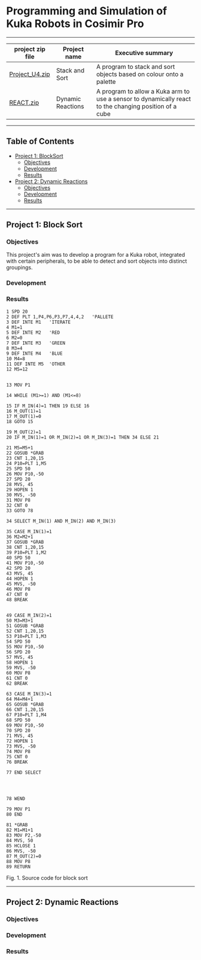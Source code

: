 # Programming and Simulation of Kuka Robots in Cosimir Pro
****
project zip file| Project name | Executive summary
---|---|---
[Project_U4.zip][1] | Stack and Sort | A program to stack and sort objects based on colour onto a palette 
[REACT.zip][2] | Dynamic Reactions | A program to allow a Kuka arm to use a sensor to dynamically react to the changing position of a cube
****
## Table of Contents
- [Project 1: BlockSort][proj-1]
  - [Objectives](#objectives)
  - [Development](#development)
  - [Results](#results)
- [Project 2: Dynamic Reactions](#project-2-dynamic-reactions)
  - [Objectives](#objectives-1)
  - [Development](#development-1)
  - [Results](#results-1)
****
## Project 1: Block Sort
<!--- SC of project goes here --->
### Objectives
This project's aim was to develop a program for a Kuka robot, integrated with certain peripherals, to be able to detect and sort objects into distinct groupings.  
### Development

### Results

```MELFA-BASIC
1 SPD 20
2 DEF PLT 1,P4,P6,P3,P7,4,4,2	'PALLETE
3 DEF INTE M1	'ITERATE
4 M1=1
5 DEF INTE M2	'RED
6 M2=0
7 DEF INTE M3	'GREEN
8 M3=4
9 DEF INTE M4	'BLUE
10 M4=8
11 DEF INTE M5	'OTHER
12 M5=12


13 MOV P1

14 WHILE (M1>=1) AND (M1<=8)

15 IF M_IN(4)=1 THEN 19 ELSE 16
16 M_OUT(1)=1
17 M_OUT(1)=0
18 GOTO 15

19 M_OUT(2)=1
20 IF M_IN(1)=1 OR M_IN(2)=1 OR M_IN(3)=1 THEN 34 ELSE 21

21 M5=M5+1
22 GOSUB *GRAB
23 CNT 1,20,15
24 P10=PLT 1,M5
25 SPD 50
26 MOV P10,-50
27 SPD 20
28 MVS, 45
29 HOPEN 1
30 MVS, -50
31 MOV P8
32 CNT 0
33 GOTO 78

34 SELECT M_IN(1) AND M_IN(2) AND M_IN(3)

35 CASE M_IN(1)=1
36 M2=M2+1
37 GOSUB *GRAB
38 CNT 1,20,15
39 P10=PLT 1,M2
40 SPD 50
41 MOV P10,-50
42 SPD 20
43 MVS, 45
44 HOPEN 1
45 MVS, -50
46 MOV P8
47 CNT 0
48 BREAK


49 CASE M_IN(2)=1
50 M3=M3+1
51 GOSUB *GRAB
52 CNT 1,20,15
53 P10=PLT 1,M3
54 SPD 50
55 MOV P10,-50
56 SPD 20
57 MVS, 45
58 HOPEN 1
59 MVS, -50
60 MOV P8
61 CNT 0
62 BREAK

63 CASE M_IN(3)=1
64 M4=M4+1
65 GOSUB *GRAB
66 CNT 1,20,15
67 P10=PLT 1,M4
68 SPD 50
69 MOV P10,-50
70 SPD 20
71 MVS, 45
72 HOPEN 1
73 MVS, -50
74 MOV P8
75 CNT 0
76 BREAK

77 END SELECT




78 WEND

79 MOV P1
80 END

81 *GRAB
82 M1=M1+1
83 MOV P2,-50
84 MVS, 50
85 HCLOSE 1
86 MVS, -50
87 M_OUT(2)=0
88 MOV P8
89 RETURN
```
Fig. 1.   Source code for block sort

****
## Project 2: Dynamic Reactions
<!--- SC of project goes here --->
### Objectives

### Development

### Results


[1]: https://github.com/ReedOcean-RainCity/my-WIP-portfolio/blob/c56d572d72d2be7890daec2abd9e4d288f0bba3e/Cosimir%20pro%20Simulations/Project_U4.zip
[2]: https://github.com/ReedOcean-RainCity/my-WIP-portfolio/blob/c56d572d72d2be7890daec2abd9e4d288f0bba3e/Cosimir%20pro%20Simulations/REACT.zip
[proj-1]: #project-1-block-sort
